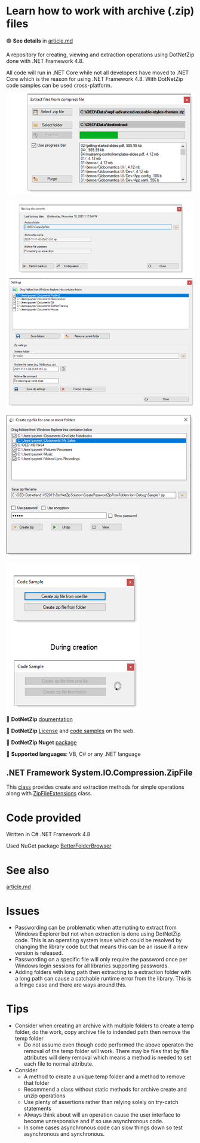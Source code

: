 # Learn how to work with archive (.zip) files

:green_circle:  **See details** in [article.md](https://github.com/karenpayneoregon/dotnetzip-operations/blob/article/article.md)

A repository for creating, viewing and extraction operations using DotNetZip done with .NET Framework 4.8.

All code will run in .NET Core while not all developers have moved to .NET Core which is the reason for using .NET Framework 4.8. With DotNetZip code samples can be used cross-platform.

![img](assets/progressDemo.png)

![img](assets/UserDocumentControlWindows.png)

![img](assets/create1.png)

![img](CreateZipWithExtensions/assets/figure1.png)






:small_orange_diamond: **DotNetZip** [doumentation](https://documentation.help/DotNetZip/About.htm)

:small_orange_diamond: **DotNetZip** [License](https://github.com/eropple/dotnetzip/blob/master/License.txt) and [code samples](https://documentation.help/DotNetZip/CSharp.htm) on the web.

:small_orange_diamond: **DotNetZip Nuget** [package](https://www.nuget.org/packages/DotNetZip/)

:small_orange_diamond: **Supported languages**: VB, C# or any .NET language

## .NET Framework System.IO.Compression.ZipFile

This [class](https://docs.microsoft.com/en-us/dotnet/api/system.io.compression.zipfile?view=net-5.0) provides create and extraction methods for simple operations along with [ZipFileExtensions](https://docs.microsoft.com/en-us/dotnet/api/system.io.compression.zipfileextensions?view=net-5.0) class.


# Code provided

Written in C# .NET Framework 4.8

Used NuGet package [BetterFolderBrowser](https://www.nuget.org/packages/BetterFolderBrowser/)

# See also 

[article.md](https://github.com/karenpayneoregon/dotnetzip-operations/blob/article/article.md)

# Issues

- Passwording can be problematic when attempting to extract from Windows Explorer but not when extraction is done using DotNetZip code. This is an operating system issue which could be resolved by changing the library code but that means this can be an issue if a new version is released.
- Passwording on a specific file will only require the password once per Windows login sessions for all libraries supporting passwords.
- Adding folders with long path then extracting to a extraction folder with a long path can cause a catchable runtime error from the library. This is a fringe case and there are ways around this.

# Tips

- Consider when creating an archive with multiple folders to create a temp folder, do the work, copy archive file to indended path then remove the temp folder
  - Do not assume even though code performed the above operaton the removal of the temp folder will work. There may be files that by file attributes will deny removal which means a method is needed to set each file to normal attribute.
- Consider
  - A method to create a unique temp folder and a method to remove that folder
  - Recommend a class without static methods for archive create and unzip operations
  - Use plenty of assertions rather than relying solely on try-catch statements
  - Always think about will an operation cause the user interface to become unresponsive and if so use asynchronous code.
  - In some cases asynchronous code can slow things down so test asynchronous and synchronous.